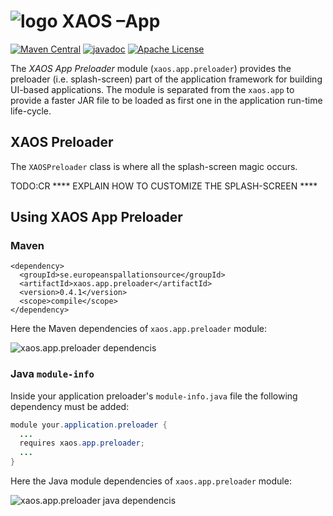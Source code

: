 # ![logo](https://github.com/ESSICS/XAOS/blob/master/doc/logo-small.png) XAOS –App

<!-- [![Sonatype Nexus (Snapshots)](https://img.shields.io/nexus/s/https/oss.sonatype.org/se.europeanspallationsource/xaos.app.preloader.svg)](https://oss.sonatype.org/content/repositories/snapshots/se/europeanspallationsource/xaos.app.preloader/) -->
[![Maven Central](https://img.shields.io/maven-central/v/se.europeanspallationsource/xaos.app.preloader.svg)](https://repo1.maven.org/maven2/se/europeanspallationsource/xaos.app.preloader)
[![javadoc](https://www.javadoc.io/badge/se.europeanspallationsource/xaos.app.preloader.svg)](https://www.javadoc.io/doc/se.europeanspallationsource/xaos.app.preloader)
[![Apache License](https://img.shields.io/badge/license-Apache%20License%202.0-yellow.svg)](http://www.apache.org/licenses/LICENSE-2.0)

The _XAOS App Preloader_ module (`xaos.app.preloader`) provides the preloader
(i.e. splash-screen) part of the application framework for building UI-based
applications. The module is separated from the `xaos.app` to provide a faster
JAR file to be loaded as first one in the application run-time life-cycle.


## XAOS Preloader

The `XAOSPreloader` class is where all the splash-screen magic occurs.

TODO:CR
**** EXPLAIN HOW TO CUSTOMIZE THE SPLASH-SCREEN ****


## Using XAOS App Preloader


### Maven

```maven
<dependency>
  <groupId>se.europeanspallationsource</groupId>
  <artifactId>xaos.app.preloader</artifactId>
  <version>0.4.1</version>
  <scope>compile</scope>
</dependency>
```

Here the Maven dependencies of `xaos.app.preloader` module:

![xaos.app.preloader dependencis](https://github.com/ESSICS/XAOS/blob/master/xaos.app.preloader.module/doc/maven-dependencies.png)


### Java `module-info`

Inside your application preloader's `module-info.java` file the following
dependency must be added:

```java
module your.application.preloader {
  ...
  requires xaos.app.preloader;
  ...
}
```

Here the Java module dependencies of `xaos.app.preloader` module:

![xaos.app.preloader java dependencis](https://github.com/ESSICS/XAOS/blob/master/xaos.app.preloader.module/doc/module-dependencies.png)

